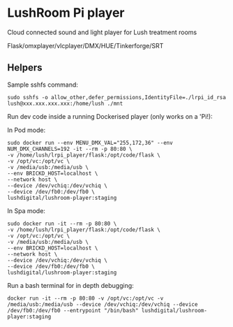 # LushRoom Pi player
Cloud connected sound and light player for Lush treatment rooms

Flask/omxplayer/vlcplayer/DMX/HUE/Tinkerforge/SRT

## Helpers

Sample sshfs command:

```
sudo sshfs -o allow_other,defer_permissions,IdentityFile=./lrpi_id_rsa lush@xxx.xxx.xxx.xxx:/home/lush ./mnt
```

Run dev code inside a running Dockerised player (only works on a 'Pi!):

In Pod mode:

```
sudo docker run --env MENU_DMX_VAL="255,172,36" --env NUM_DMX_CHANNELS=192 -it --rm -p 80:80 \
-v /home/lush/lrpi_player/flask:/opt/code/flask \
-v /opt/vc:/opt/vc \
-v /media/usb:/media/usb \
--env BRICKD_HOST=localhost \
--network host \
--device /dev/vchiq:/dev/vchiq \
--device /dev/fb0:/dev/fb0 \
lushdigital/lushroom-player:staging
```

In Spa mode:


```
sudo docker run -it --rm -p 80:80 \
-v /home/lush/lrpi_player/flask:/opt/code/flask \
-v /opt/vc:/opt/vc \
-v /media/usb:/media/usb \
--env BRICKD_HOST=localhost \
--network host \
--device /dev/vchiq:/dev/vchiq \
--device /dev/fb0:/dev/fb0 \
lushdigital/lushroom-player:staging
```



Run a bash terminal for in depth debugging:

```
docker run -it --rm -p 80:80 -v /opt/vc:/opt/vc -v /media/usb:/media/usb --device /dev/vchiq:/dev/vchiq --device /dev/fb0:/dev/fb0 --entrypoint "/bin/bash" lushdigital/lushroom-player:staging  

```


